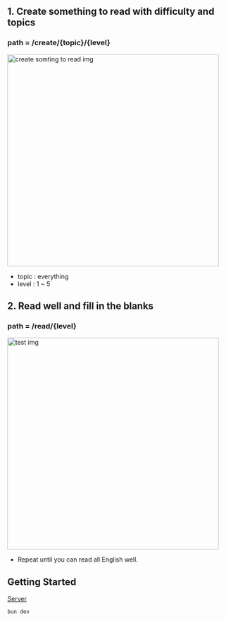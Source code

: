 ## 1. Create something to read with difficulty and topics

### path = /create/{topic}/{level}

<img 
width="480"
alt="create somting to read img"
src="https://github.com/woosolkim/EM-front/assets/95672170/ec973e8c-fe61-492a-ad4b-b0602f35e015">

- topic : everything
- level : 1 ~ 5

## 2. Read well and fill in the blanks

### path = /read/{level}

<img
width="480"
alt="test img"
src="https://github.com/woosolkim/EM-front/assets/95672170/8ff9b359-f501-4f3e-8ebf-19baf52b87d9">

- Repeat until you can read all English well.

## Getting Started

[Server](https://github.com/woosolkim/EM-server)

```bash
bun dev
```
